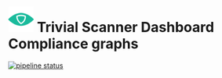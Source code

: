 # <img src=".repo/assets/icon-512x512.png"  width="52" height="52"> Trivial Scanner Dashboard Compliance graphs

[![pipeline status](https://gitlab.com/trivialsec/trivialscan-dashboard-compliance-graphs/badges/main/pipeline.svg)](https://gitlab.com/trivialsec/trivialscan-dashboard-compliance-graphs/commits/main)

#
